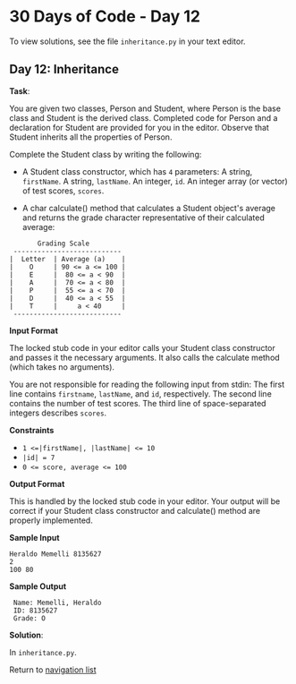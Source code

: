# 30 Days of Code - Day 12

To view solutions, see the file `inheritance.py` in your text editor.

## Day 12: Inheritance

**Task**:

You are given two classes, Person and Student, where Person is the base class and Student is the derived class.
Completed code for Person and a declaration for Student are provided for you in the editor.
Observe that Student inherits all the properties of Person.

Complete the Student class by writing the following:

* A Student class constructor, which has `4` parameters:
    A string, `firstName`.
    A string, `lastName`.
    An integer, `id`.
    An integer array (or vector) of test scores, `scores`.
    
* A char calculate() method that calculates a Student object's average and returns the grade character representative
of their calculated average:

```
       Grading Scale
 ---------------------------
|  Letter  | Average (a)    |
|    O     | 90 <= a <= 100 |
|    E     |  80 <= a < 90  |
|    A     |  70 <= a < 80  |
|    P     |  55 <= a < 70  |
|    D     |  40 <= a < 55  |
|    T     |     a < 40     |
 ---------------------------
```

**Input Format**

The locked stub code in your editor calls your Student class constructor and passes it the necessary arguments.
It also calls the calculate method (which takes no arguments).

You are not responsible for reading the following input from stdin:
The first line contains `firstname`, `lastName`, and `id`, respectively.
The second line contains the number of test scores. The third line of space-separated integers describes `scores`.

**Constraints**

* `1 <=|firstName|, |lastName| <= 10`
* `|id| = 7`
* `0 <= score, average <= 100`

**Output Format**

This is handled by the locked stub code in your editor. Your output will be correct if your Student class
constructor and calculate() method are properly implemented.

**Sample Input**

```
Heraldo Memelli 8135627
2
100 80
```

**Sample Output**

```
 Name: Memelli, Heraldo
 ID: 8135627
 Grade: O
```

**Solution**:

In `inheritance.py`.

Return to [navigation list](/README.md "navigation list")